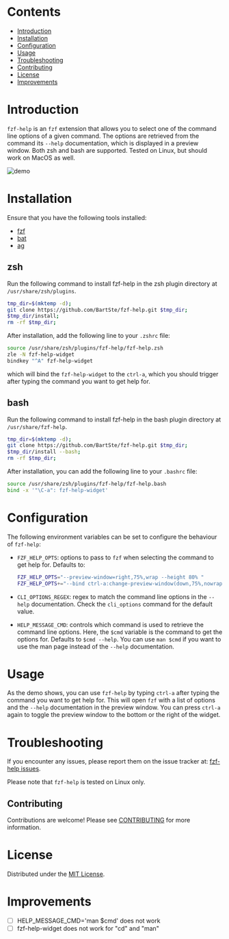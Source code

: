 # Contents
- [Introduction](#introduction)
- [Installation](#installation)
- [Configuration](#configuration)
- [Usage](#usage)
- [Troubleshooting](#troubleshooting)
- [Contributing](#contributing)
- [License](#license)
- [Improvements](#improvements)

# Introduction
`fzf-help` is an `fzf` extension that allows you to select one of the command
line options of a given command. The options are retrieved from the command its
`--help` documentation, which is displayed in a preview window. Both zsh and
bash are supported. Tested on Linux, but should work on MacOS as well.

![demo](./demo.gif)

# Installation
Ensure that you have the following tools installed:
- [fzf](www.github.com/junegunn/fzf)
- [bat](www.github.com/sharkdp/bat)
- [ag](www.github.com/ggreer/the_silver_searcher)

## zsh
Run the following command to install fzf-help in the zsh plugin directory
at `/usr/share/zsh/plugins`.
```bash
tmp_dir=$(mktemp -d);
git clone https://github.com/BartSte/fzf-help.git $tmp_dir;
$tmp_dir/install;
rm -rf $tmp_dir;
```

After installation, add the following line to your `.zshrc` file:
```bash
source /usr/share/zsh/plugins/fzf-help/fzf-help.zsh
zle -N fzf-help-widget
bindkey "^A" fzf-help-widget
```
which will bind the `fzf-help-widget` to the `ctrl-a`, which you should trigger
after typing the command you want to get help for.

## bash
Run the following command to install fzf-help in the bash plugin directory
at `/usr/share/fzf-help`.
```bash
tmp_dir=$(mktemp -d);
git clone https://github.com/BartSte/fzf-help.git $tmp_dir;
$tmp_dir/install --bash;
rm -rf $tmp_dir;
```

After installation, you can add the following line to your `.bashrc` file:
```bash
source /usr/share/zsh/plugins/fzf-help/fzf-help.bash
bind -x '"\C-a": fzf-help-widget'
```

# Configuration
The following environment variables can be set to configure the behaviour of
`fzf-help`:
- `FZF_HELP_OPTS`: options to pass to `fzf` when selecting the command to get
  help for. Defaults to:
  ```bash
  FZF_HELP_OPTS="--preview-window=right,75%,wrap --height 80% "
  FZF_HELP_OPTS+="--bind ctrl-a:change-preview-window(down,75%,nowrap|right,75%,nowrap)"
  ```
- `CLI_OPTIONS_REGEX`: regex to match the command line options in the `--help`
    documentation. Check the `cli_options` command for the default value.

- `HELP_MESSAGE_CMD`: controls which command is used to retrieve the command
    line options. Here, the `$cmd` variable is the command to get the options
    for. Defaults to `$cmd --help`. You can use `man $cmd` if you want to use
    the man page instead of the `--help` documentation.

# Usage
As the demo shows, you can use `fzf-help` by typing `ctrl-a` after typing the
command you want to get help for. This will open `fzf` with a list of options
and the `--help` documentation in the preview window. You can press `ctrl-a`
again to toggle the preview window to the bottom or the right of the widget.

# Troubleshooting
If you encounter any issues, please report them on the issue tracker at:
[fzf-help issues](https://github.com/BartSte/fzf-help/issues). 

Please note that `fzf-help` is tested on Linux only.

## Contributing
Contributions are welcome! Please see [CONTRIBUTING](./CONTRIBUTING.md) for
more information.

# License
Distributed under the [MIT License](./LICENCE).

# Improvements
- [ ] HELP_MESSAGE_CMD='man $cmd' does not work
- [ ] fzf-help-widget does not work for "cd" and "man"
